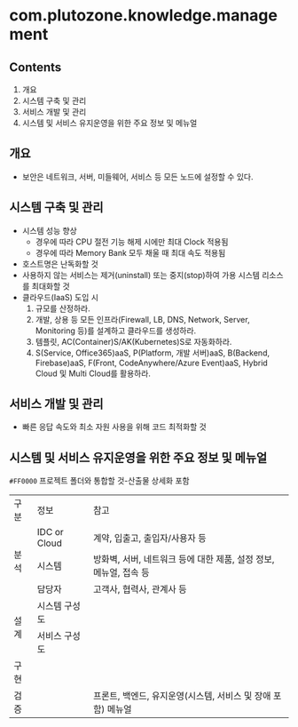 # com.plutozone.knowledge.management


## Contents
1. 개요
2. 시스템 구축 및 관리
3. 서비스 개발 및 관리
4. 시스템 및 서비스 유지운영을 위한 주요 정보 및 메뉴얼


## 개요
- 보안은 네트워크, 서버, 미들웨어, 서비스 등 모든 노드에 설정할 수 있다.


## 시스템 구축 및 관리
- 시스템 성능 향상
	- 경우에 따라 CPU 절전 기능 해제 시에만 최대 Clock 적용됨
	- 경우에 따라 Memory Bank 모두 채울 때 최대 속도 적용됨
- 호스트명은 난독화할 것
- 사용하지 않는 서비스는 제거(uninstall) 또는 중지(stop)하여 가용 시스템 리소스를 최대화할 것
- 클라우드(IaaS) 도입 시
	1. 규모를 산정하라.
	2. 개발, 상용 등 모든 인프라(Firewall, LB, DNS, Network, Server, Monitoring 등)를 설계하고 클라우드를 생성하라.
	3. 템플릿, AC(Container)S/AK(Kubernetes)S로 자동화하라.
	4. S(Service, Office365)aaS, P(Platform, 개발 서버)aaS, B(Backend, Firebase)aaS, F(Front, CodeAnywhere/Azure Event)aaS, Hybrid Cloud 및 Multi Cloud를 활용하라.


## 서비스 개발 및 관리
- 빠른 응답 속도와 최소 자원 사용을 위해 코드 최적화할 것


## 시스템 및 서비스 유지운영을 위한 주요 정보 및 메뉴얼
`#FF0000` 프로젝트 폴더와 통합할 것-산출물 상세화 포함
<table>
<tr>
	<td>구분</td>
	<td>정보</td>
	<td>참고</td>
</tr>
<tr>
	<td rowspan=3>분석</td>
	<td>IDC or Cloud</td>
	<td>계약, 입출고, 출입자/사용자 등</td>
</tr>
<tr>
	<td>시스템</td>
	<td>방화벽, 서버, 네트워크 등에 대한 제품, 설정 정보, 메뉴얼, 접속 등</td>
</tr>
<tr>
	<td>담당자</td>
	<td>고객사,  협력사, 관계사 등</td>
</tr>
<tr>
	<td rowspan=2>설계</td>
	<td>시스템 구성도</td>
	<td></td>
</tr>
<tr>
	<td>서비스 구성도</td>
	<td></td>
</tr>
<tr>
	<td>구현</td>
	<td></td>
	<td></td>
</tr>
<tr>
	<td>검증</td>
	<td></td>
	<td>프론트, 백엔드, 유지운영(시스템, 서비스 및  장애 포함) 메뉴얼</td>
</tr>
</table>